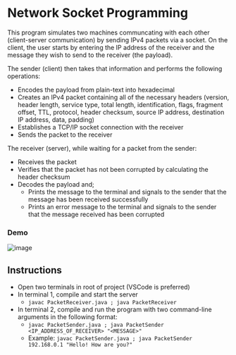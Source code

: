 # Network Socket Programming

This program simulates two machines communcating with each other (client-server communication) by sending IPv4 packets via a socket. On the client, the user starts by entering the IP address of the receiver and the message they wish to send to the receiver (the payload). 

The sender (client) then takes that information and performs the following operations:
- Encodes the payload from plain-text into hexadecimal
- Creates an IPv4 packet containing all of the necessary headers (version, header length, service type, total length, identification, flags, fragment offset, TTL, protocol, header checksum, source IP address, destination IP address, data, padding)
- Establishes a TCP/IP socket connection with the receiver
- Sends the packet to the receiver

The receiver (server), while waiting for a packet from the sender:
- Receives the packet
- Verifies that the packet has not been corrupted by calculating the header checksum
- Decodes the payload and;
    - Prints the message to the terminal and signals to the sender that the message has been received successfully
    - Prints an error message to the terminal and signals to the sender that the message received has been corrupted

### Demo

![image](https://github.com/kienmarkdo/Socket_Programming_Lab/assets/67518620/d7777ad5-f9f3-4eb8-ae2d-e354638b9a9f)


## Instructions
- Open two terminals in root of project (VSCode is preferred)
- In terminal 1, compile and start the server
    - `javac PacketReceiver.java ; java PacketReceiver`
- In terminal 2, compile and run the program with two command-line arguments in the following format:
    - `javac PacketSender.java ; java PacketSender <IP_ADDRESS_OF_RECEIVER> "<MESSAGE>"`
    - Example: `javac PacketSender.java ; java PacketSender 192.168.0.1 "Hello! How are you?"`
